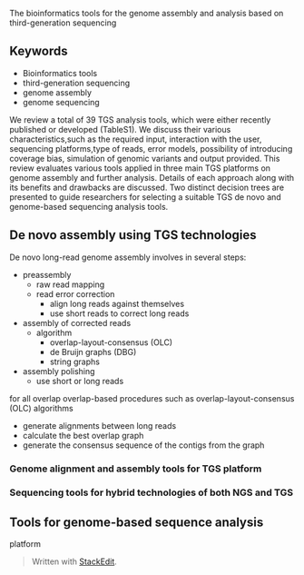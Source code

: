 The bioinformatics tools for the genome assembly and
analysis based on third-generation sequencing

## Keywords
- Bioinformatics tools
- third-generation sequencing
- genome assembly
- genome sequencing

We review a total of 39 TGS analysis tools, which were either recently published or developed (TableS1).
We discuss their various characteristics,such as the required input, interaction with the user, sequencing platforms,type of reads, error models, possibility of introducing coverage bias, simulation of genomic variants and output provided.
This review evaluates various tools applied in three main TGS platforms on genome assembly and further analysis.
Details of each approach along with its benefits and drawbacks are discussed. 
Two distinct decision trees are presented to guide researchers for selecting a suitable TGS de novo and genome-based sequencing analysis tools.
## De novo assembly using TGS technologies
De novo long-read genome assembly involves in several steps:
- preassembly
	- raw read mapping
	- read error correction
		- align long reads against themselves
		- use short reads to correct long reads 
- assembly of corrected reads
	- algorithm
		- overlap-layout-consensus (OLC)
		- de Bruijn graphs (DBG)
		- string graphs
- assembly polishing
	- use short or long reads


for all overlap
overlap-based procedures such as overlap-layout-consensus (OLC) algorithms
- generate alignments between long reads
- calculate the best overlap graph
- generate the consensus sequence of the contigs from the graph
### Genome alignment and assembly tools for TGS platform
### Sequencing tools for hybrid technologies of both NGS and TGS

## Tools for genome-based sequence analysis
platform
> Written with [StackEdit](https://stackedit.io/).
<!--stackedit_data:
eyJoaXN0b3J5IjpbLTEwMDIwOTE2NjQsMTY4ODYxNjc3MywtMT
U1NTUxNTM2LDE1NjIwNDc1NywxNTYyMDQ3NTcsODgxMjUwMzc0
LC0zNjAzNjM2NTIsLTE5ODAxNDQxNDUsOTQ1OTE3ODk5LC0xNz
kyMTcxOTc0LDU2NTkyNjM2MiwxNDI1Njc4NDUwLDc0MzYxNTkz
NCwyMTIxNTQxMTM1LDEzMzA1MTQ1MzksNDUyMDAwNjk5LDIyND
IwNTUzNyw3MzA5OTgxMTZdfQ==
-->